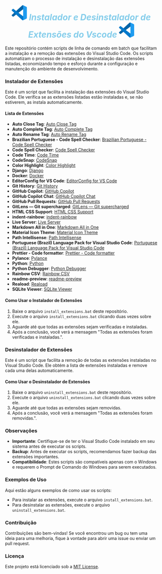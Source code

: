 <div style="text-align:center;">
    <h1 style="color:#87CEEB; font-style:italic; font-weight:bold;"><img src="logo-vscode.png" alt="VS Code Logo" height="50px"/> Instalador e Desinstalador de Extensões do Vscode <img src="logo-vscode.png" alt="VS Code Logo" height="50px"/> </h1>
</div>




Este repositório contém scripts de linha de comando em batch que facilitam a instalação e a remoção das extensões do Visual Studio Code. Os scripts automatizam o processo de instalação e desinstalação das extensões listadas, economizando tempo e esforço durante a configuração e manutenção do ambiente de desenvolvimento.

### Instalador de Extensões

Este é um script que facilita a instalação das extensões do Visual Studio Code. Ele verifica se as extensões listadas estão instaladas e, se não estiverem, as instala automaticamente.

#### Lista de Extensões

- **Auto Close Tag**: [Auto Close Tag](https://marketplace.visualstudio.com/items?itemName=formulahendry.auto-close-tag)
- **Auto Complete Tag**: [Auto Complete Tag](https://marketplace.visualstudio.com/items?itemName=SEU-ID-DA-EXTENSAO)
- **Auto Rename Tag**: [Auto Rename Tag](https://marketplace.visualstudio.com/items?itemName=formulahendry.auto-rename-tag)
- **Brazilian Portuguese - Code Spell Checker**: [Brazilian Portuguese - Code Spell Checker](https://marketplace.visualstudio.com/items?itemName=streetsidesoftware.code-spell-checker-portuguese-brazilian)
- **Code Spell Checker**: [Code Spell Checker](https://marketplace.visualstudio.com/items?itemName=streetsidesoftware.code-spell-checker)
- **Code Time**: [Code Time](https://marketplace.visualstudio.com/items?itemName=softwaredotcom.swdc-vscode)
- **CodeSnap**: [CodeSnap](https://marketplace.visualstudio.com/items?itemName=adpyke.codesnap)
- **Color Highlight**: [Color Highlight](https://marketplace.visualstudio.com/items?itemName=naumovs.color-highlight)
- **Django**: [Django](https://marketplace.visualstudio.com/items?itemName=batisteo.vscode-django)
- **Docker**: [Docker](https://marketplace.visualstudio.com/items?itemName=ms-azuretools.vscode-docker)
- **EditorConfig for VS Code**: [EditorConfig for VS Code](https://marketplace.visualstudio.com/items?itemName=EditorConfig.EditorConfig)
- **Git History**: [Git History](https://marketplace.visualstudio.com/items?itemName=donjayamanne.githistory)
- **GitHub Copilot**: [GitHub Copilot](https://marketplace.visualstudio.com/items?itemName=GitHub.copilot)
- **GitHub Copilot Chat**: [GitHub Copilot Chat](https://marketplace.visualstudio.com/items?itemName=GitHub.copilot-chat)
- **GitHub Pull Requests**: [GitHub Pull Requests](https://marketplace.visualstudio.com/items?itemName=GitHub.vscode-pull-request-github)
- **GitLens — Git supercharged**: [GitLens — Git supercharged](https://marketplace.visualstudio.com/items?itemName=eamodio.gitlens)
- **HTML CSS Support**: [HTML CSS Support](https://marketplace.visualstudio.com/items?itemName=ecmel.vscode-html-css)
- **indent-rainbow**: [indent-rainbow](https://marketplace.visualstudio.com/items?itemName=oderwat.indent-rainbow)
- **Live Server**: [Live Server](https://marketplace.visualstudio.com/items?itemName=ritwickdey.LiveServer)
- **Markdown All in One**: [Markdown All in One](https://marketplace.visualstudio.com/items?itemName=yzhang.markdown-all-in-one)
- **Material Icon Theme**: [Material Icon Theme](https://marketplace.visualstudio.com/items?itemName=PKief.material-icon-theme)
- **Path Intellisense**: [Path Intellisense](https://marketplace.visualstudio.com/items?itemName=christian-kohler.path-intellisense)
- **Portuguese (Brazil) Language Pack for Visual Studio Code**: [Portuguese (Brazil) Language Pack for Visual Studio Code](https://marketplace.visualstudio.com/items?itemName=MS-CEINTL.vscode-language-pack-pt-BR)
- **Prettier - Code formatter**: [Prettier - Code formatter](https://marketplace.visualstudio.com/items?itemName=esbenp.prettier-vscode)
- **Pylance**: [Pylance](https://marketplace.visualstudio.com/items?itemName=ms-python.vscode-pylance)
- **Python**: [Python](https://marketplace.visualstudio.com/items?itemName=ms-python.python)
- **Python Debugger**: [Python Debugger](https://marketplace.visualstudio.com/items?itemName=ms-python.debugpy)
- **Rainbow CSV**: [Rainbow CSV](https://marketplace.visualstudio.com/items?itemName=mechatroner.rainbow-csv)
- **readme-preview**: [readme-preview](https://marketplace.visualstudio.com/items?itemName=manishsencha.readme-preview)
- **Reaload**: [Reaload](https://marketplace.visualstudio.com/items?itemName=qwtel.sqlite-viewer)
- **SQLite Viewer**: [SQLite Viewer](https://marketplace.visualstudio.com/items?itemName=qwtel.sqlite-viewer)


#### Como Usar o Instalador de Extensões

1. Baixe o arquivo `install_extensions.bat` deste repositório.
2. Execute o arquivo `install_extensions.bat` clicando duas vezes sobre ele.
3. Aguarde até que todas as extensões sejam verificadas e instaladas.
4. Após a conclusão, você verá a mensagem "Todas as extensões foram verificadas e instaladas.".

### Desinstalador de Extensões

Este é um script que facilita a remoção de todas as extensões instaladas no Visual Studio Code. Ele obtém a lista de extensões instaladas e remove cada uma delas automaticamente.

#### Como Usar o Desinstalador de Extensões

1. Baixe o arquivo `uninstall_extensions.bat` deste repositório.
2. Execute o arquivo `uninstall_extensions.bat` clicando duas vezes sobre ele.
3. Aguarde até que todas as extensões sejam removidas.
4. Após a conclusão, você verá a mensagem "Todas as extensões foram removidas.".

### Observações

- **Importante**: Certifique-se de ter o Visual Studio Code instalado em seu sistema antes de executar os scripts.
- **Backup**: Antes de executar os scripts, recomendamos fazer backup das extensões importantes.
- **Compatibilidade**: Estes scripts são compatíveis apenas com o Windows e requerem o Prompt de Comando do Windows para serem executados.

### Exemplos de Uso

Aqui estão alguns exemplos de como usar os scripts:

- Para instalar as extensões, execute o arquivo `install_extensions.bat`.
- Para desinstalar as extensões, execute o arquivo `uninstall_extensions.bat`.

### Contribuição

Contribuições são bem-vindas! Se você encontrou um bug ou tem uma ideia para uma melhoria, fique à vontade para abrir uma issue ou enviar um pull request.

### Licença

Este projeto está licenciado sob a [MIT License](LICENSE).
